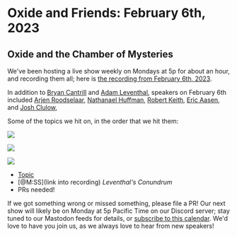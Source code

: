 # Oxide and Friends: February 6th, 2023

## Oxide and the Chamber of Mysteries

We've been hosting a live show weekly on Mondays at 5p for about an hour,
and recording them all; here is
[the recording from February 6th, 2023](https://youtu.be/NVZ80_tbkbc).

In addition to
[Bryan Cantrill](https://mastodon.social/@bcantrill) and
[Adam Leventhal](https://mastodon.social/@ahl),
speakers on February 6th included
[Arjen Roodselaar](https://octodon.social/@arjenroodselaar),
[Nathanael Huffman](https://hachyderm.io/@SyntheticGate),
[Robert Keith](https://mastodon.social/@refugeesus),
[Eric Aasen](),
and [Josh Clulow](https://m.unix.house/@jmc),

Some of the topics we hit on, in the order that we hit them:

![](https://files.mastodon.social/media_attachments/files/109/836/459/739/412/801/original/397bc22faa0dd915.jpeg)

![](https://cdn.discordapp.com/attachments/1072320046573039720/1072341333857026088/IMG_1732_Large.jpeg)

![](https://cdn.discordapp.com/attachments/1072320046573039720/1072341334150619257/IMG_1742_2_Large.jpeg)

- [Topic](link)
- [@M:SS](link into recording)
  *Leventhal's Conundrum*
- PRs needed!

If we got something wrong or missed something, please file a PR!
Our next show will likely be on Monday at 5p Pacific Time on our Discord
server; stay tuned to our Mastodon feeds for details, or [subscribe to this
calendar](https://sesh.fyi/api/calendar/v2/iMdFbuFRupMwuTiwvXswNU.ics).  We'd
love to have you join us, as we always love to hear from new speakers!


